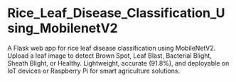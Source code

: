 # Rice_Leaf_Disease_Classification_Using_MobilenetV2
A Flask web app for rice leaf disease classification using MobileNetV2. Upload a leaf image to detect Brown Spot, Leaf Blast, Bacterial Blight, Sheath Blight, or Healthy. Lightweight, accurate (91.8%), and deployable on IoT devices or Raspberry Pi for smart agriculture solutions.
